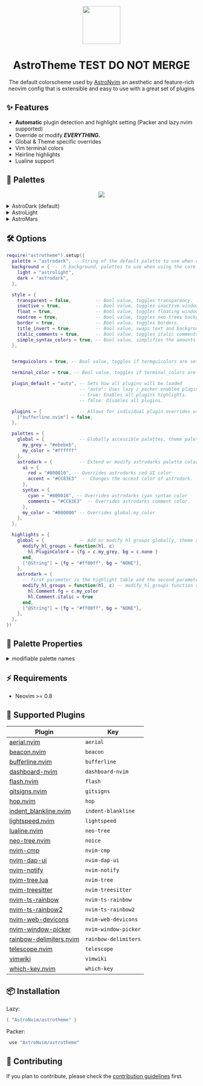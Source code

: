 <p align="center">
<img src="https://astronvim.com/logo/astronvim.svg" width=100/>
</p>

<h1 align="center"> AstroTheme TEST DO NOT MERGE</h1>

<p align="center">The default colorscheme used by <a href="https://github.com/AstroNvim/AstroNvim">AstroNvim</a> an aesthetic and feature-rich neovim config that is extensible and easy to use with a great set of plugins  </p>

## ✨ Features

- **Automatic** plugin detection and highlight setting (Packer and lazy.nvim supported)
- Override or modify **_EVERYTHING._**
- Global & Theme specific overrides
- Vim terminal colors
- Heirline highlights
- Lualine support

## 🎨 Palettes

<p align="center">
<img src="https://astronvim.com/themes/overview.png"/>
</p>

<details>
<summary>AstroDark (default)</summary>

```vim
colorscheme astrodark " Dark theme (default)
```

<p align="center">
<img src="https://astronvim.com/themes/astrodark.png"/>
</p>

</details>

<details>
<summary>AstroLight</summary>

```vim
colorscheme astrolight " Light theme
```

<p align="center">
<img src="https://astronvim.com/themes/astrolight.png"/>
</p>

</details>

<details>
<summary>AstroMars</summary>

```vim
colorscheme astromars " Red theme
```

<p align="center">
<img src="https://astronvim.com/themes/astromars.png"/>
</p>

</details>

## 🛠 Options

```lua
require("astrotheme").setup({
  palette = "astrodark", -- String of the default palette to use when calling `:colorscheme astrotheme`
  background = { -- :h background, palettes to use when using the core vim background colors
    light = "astrolight",
    dark = "astrodark",
  },

  style = {
    transparent = false,         -- Bool value, toggles transparency.
    inactive = true,             -- Bool value, toggles inactive window color.
    float = true,                -- Bool value, toggles floating windows background colors.
    neotree = true,              -- Bool value, toggles neo-trees background color.
    border = true,               -- Bool value, toggles borders.
    title_invert = true,         -- Bool value, swaps text and background colors.
    italic_comments = true,      -- Bool value, toggles italic comments.
    simple_syntax_colors = true, -- Bool value, simplifies the amounts of colors used for syntax highlighting.
  },


  termguicolors = true, -- Bool value, toggles if termguicolors are set by AstroTheme.

  terminal_color = true, -- Bool value, toggles if terminal_colors are set by AstroTheme.

  plugin_default = "auto", -- Sets how all plugins will be loaded
                           -- "auto": Uses lazy / packer enabled plugins to load highlights.
                           -- true: Enables all plugins highlights.
                           -- false: Disables all plugins.

  plugins = {              -- Allows for individual plugin overrides using plugin name and value from above.
    ["bufferline.nvim"] = false,
  },

  palettes = {
    global = {             -- Globally accessible palettes, theme palettes take priority.
      my_grey = "#ebebeb",
      my_color = "#ffffff"
    },
    astrodark = {          -- Extend or modify astrodarks palette colors
      ui = {
        red = "#800010", -- Overrides astrodarks red UI color
        accent = "#CC83E3"  -- Changes the accent color of astrodark.
      },
      syntax = {
        cyan = "#800010", -- Overrides astrodarks cyan syntax color
        comments = "#CC83E3"  -- Overrides astrodarks comment color.
      },
      my_color = "#000000" -- Overrides global.my_color
    },
  },

  highlights = {
    global = {             -- Add or modify hl groups globally, theme specific hl groups take priority.
      modify_hl_groups = function(hl, c)
        hl.PluginColor4 = {fg = c.my_grey, bg = c.none }
      end,
      ["@String"] = {fg = "#ff00ff", bg = "NONE"},
    },
    astrodark = {
      -- first parameter is the highlight table and the second parameter is the color palette table
      modify_hl_groups = function(hl, c) -- modify_hl_groups function allows you to modify hl groups,
        hl.Comment.fg = c.my_color
        hl.Comment.italic = true
      end,
      ["@String"] = {fg = "#ff00ff", bg = "NONE"},
    },
  },
})
```

## 📃 Palette Properties

<details>
<summary>modifiable palette names</summary>

```lua
--------------------------------
--- Syntax
--------------------------------
-- only syntax colors.

syntax.red
syntax.blue
syntax.green
syntax.yellow
syntax.purple
syntax.cyan
syntax.orange
syntax.text
syntax.comment
syntax.mute

--------------------------------
--- UI
--------------------------------
-- everything UI and none-text related.
ui.red
ui.blue
ui.green
ui.yellow
ui.purple
ui.cyan
ui.orange

ui.accent

ui.tabline
ui.winbar
ui.tool
ui.base
ui.inactive_base
ui.statusline
ui.split
ui.float
ui.title
ui.border
ui.current_line
ui.scrollbar
ui.selection
ui.menu_selection
ui.highlight
ui.none_text
ui.text
ui.text_active
ui.text_inactive
ui.text_match

ui.prompt

--------------------------------
--- terminal
--------------------------------
-- terminal colors.
term.black
term.bright_black

term.red
term.bright_red

term.green
term.bright_green

term.yellow
term.bright_yellow

term.blue
term.bright_blue

term.purple
term.bright_purple

term.cyan
term.bright_cyan

term.white
term.bright_white

term.background
term.foreground
```

</details>

## ⚡ Requirements

- Neovim >= 0.8

## 🔌 Supported Plugins

| Plugin                                                                          | Key                  |
| ------------------------------------------------------------------------------- | -------------------- |
| [aerial.nvim](https://github.com/stevearc/aerial.nvim)                          | `aerial`             |
| [beacon.nvim](https://github.com/DanilaMihailov/beacon.nvim)                    | `beacon`             |
| [bufferline.nvim](https://github.com/akinsho/bufferline.nvim)                   | `bufferline`         |
| [dashboard-nvim](https://github.com/glepnir/dashboard-nvim)                     | `dashboard-nvim`     |
| [flash.nvim](https://github.com/folke/flash.nvim)                               | `flash`              |
| [gitsigns.nvim](https://github.com/lewis6991/gitsigns.nvim)                     | `gitsigns`           |
| [hop.nvim](https://github.com/phaazon/hop.nvim/)                                | `hop`                |
| [indent_blankline.nvim](https://github.com/lukas-reineke/indent-blankline.nvim) | `indent-blankline`   |
| [lightspeed.nvim](https://github.com/ggandor/lightspeed.nvim)                   | `lightspeed`         |
| [lualine.nvim](https://github.com/nvim-lualine/lualine.nvim)                    | `neo-tree`           |
| [neo-tree.nvim](https://github.com/nvim-neo-tree/neo-tree.nvim)                 | `noice`              |
| [nvim-cmp](https://github.com/hrsh7th/nvim-cmp)                                 | `nvim-cmp`           |
| [nvim-dap-ui](https://github.com/rcarriga/nvim-dap-ui)                          | `nvim-dap-ui`        |
| [nvim-notify](https://github.com/rcarriga/nvim-notify)                          | `nvim-notify`        |
| [nvim-tree.lua](https://github.com/nvim-tree/nvim-tree.lua)                     | `nvim-tree`          |
| [nvim-treesitter](https://github.com/nvim-treesitter/nvim-treesitter)           | `nvim-treesitter`    |
| [nvim-ts-rainbow](https://github.com/p00f/nvim-ts-rainbow)                      | `nvim-ts-rainbow`    |
| [nvim-ts-rainbow2](https://github.com/HiPhish/nvim-ts-rainbow2)                 | `nvim-ts-rainbow2`   |
| [nvim-web-devicons](https://github.com/nvim-tree/nvim-web-devicons)             | `nvim-web-devicons`  |
| [nvim-window-picker](https://github.com/s1n7ax/nvim-window-picker)              | `nvim-window-picker` |
| [rainbow-delimiters.nvim](https://github.com/HiPhish/rainbow-delimiters.nvim)   | `rainbow-delimiters` |
| [telescope.nvim](https://github.com/nvim-telescope/telescope.nvim)              | `telescope`          |
| [vimwiki](https://github.com/vimwiki/vimwiki)                                   | `vimwiki`            |
| [which-key.nvim](https://github.com/folke/which-key.nvim)                       | `which-key`          |

## 📦 Installation

Lazy:

```lua
{ "AstroNvim/astrotheme" }
```

Packer:

```lua
 use "AstroNvim/astrotheme"
```

## 🚀 Contributing

If you plan to contribute, please check the [contribution guidelines](https://github.com/AstroNvim/.github/blob/main/CONTRIBUTING.md) first.
